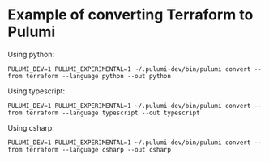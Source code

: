 # Example of converting Terraform to Pulumi

Using python:
```
PULUMI_DEV=1 PULUMI_EXPERIMENTAL=1 ~/.pulumi-dev/bin/pulumi convert --from terraform --language python --out python
```

Using typescript:
```
PULUMI_DEV=1 PULUMI_EXPERIMENTAL=1 ~/.pulumi-dev/bin/pulumi convert --from terraform --language typescript --out typescript
```

Using csharp:
```
PULUMI_DEV=1 PULUMI_EXPERIMENTAL=1 ~/.pulumi-dev/bin/pulumi convert --from terraform --language csharp --out csharp
```